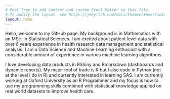 ```yaml
---
# Feel free to add content and custom Front Matter to this file.
# To modify the layout, see https://jekyllrb.com/docs/themes/#overriding-theme-defaults
layout: home
---
```


Hello, welcome to my GitHub page. My background is in Mathematics with an MSc. in Statistical Sciences.
I am excited about patient level data with over 6 years experience in health research data management and statistical analysis. I am a Data Science and Machine Learning enthusiast with a considerable amount of experience in various machine learning algorithms.

I love developing data products in RShiny and Rmarkdown (dashboards and dynamic reports). My major tool of trade is R but I also code in Python (not at the level I  do in R) and currently interested in learning SAS. I am currently working at Oxford University as an R Programmer and my focus is how to use my programming skills combined with statistical knowledge applied on real world datasets to improve health care.